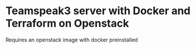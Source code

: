 # Teamspeak3 server with Docker and Terraform on Openstack

Requires an openstack image with docker preinstalled